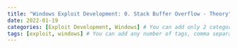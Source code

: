 ```yaml
---
title: "Windows Exploit Development: 0. Stack Buffer Overflow - Theory"
date: 2022-01-19
categories: [Exploit Development, Windows] # You can add only 2 categories, comma separated. First is main category and Second is sub-category under the main category.
tags: [exploit, windows] # You can add any number of tags, comma separated. TAG names should always be lowercase. # To add assets to this post in future, create a folder named assets\blogpost_assets\2022-01-19-windows-exploit-development-0-stack-buffer-overflow-theory\ and drop your assets in there.
---
```

